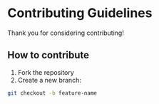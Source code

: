 # Contributing Guidelines

Thank you for considering contributing!

## How to contribute
1. Fork the repository
2. Create a new branch:
```bash
git checkout -b feature-name
